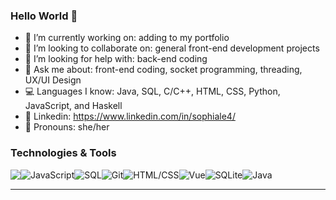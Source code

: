 ### Hello World 👋

- 🔭 I’m currently working on: adding to my portfolio
- 👯 I’m looking to collaborate on: general front-end development projects
- 🤔 I’m looking for help with: back-end coding
- 💬 Ask me about: front-end coding, socket programming, threading, UX/UI Design
- :computer: Languages I know: Java, SQL, C/C++, HTML, CSS, Python, JavaScript, and Haskell
- :briefcase: Linkedin: https://www.linkedin.com/in/sophiale4/
- 👧 Pronouns: she/her

### Technologies & Tools
<div style="display: flex">
  <img src="https://img.shields.io/badge/-Python-blue"/>
  <img alt="JavaScript" src="https://img.shields.io/badge/-Javascript-yellow" />
  <img alt="SQL" src="https://img.shields.io/badge/-SQL-lightgrey" />
  <img alt="Git" src="https://img.shields.io/badge/-Git-critical" />
  <img alt="HTML/CSS" src="https://img.shields.io/badge/-HTML%2FCSS-yellowgreen" />
  <img alt="Vue" src="https://img.shields.io/badge/-VueJS-61b083" />
  <img alt="SQLite" src="https://img.shields.io/badge/-SQLite-64a2c9" />
  <img alt="Java" src="https://img.shields.io/badge/Java-ED8B00" />
</div>
<hr>
